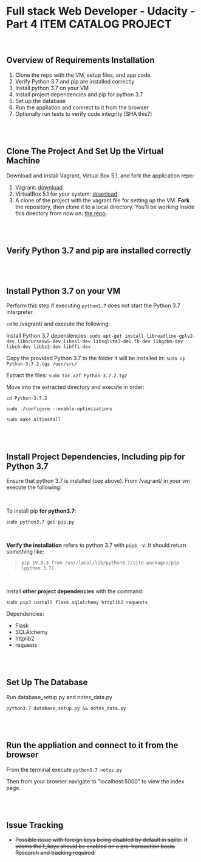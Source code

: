 # Full stack Web Developer - Udacity - Part 4 ITEM CATALOG PROJECT

<br>


## Overview of Requirements Installation
1. Clone the repo with the VM, setup files, and app code.
1. Verify Python 3.7 and pip are installed correctly
1. Install python 3.7 on your VM
1. Install project dependencies and pip for python 3.7
1. Set up the database
1. Run the appliation and connect to it from the browser
1. Optionally run tests to verify code integrity [SHA this?]

<br><br>


## Clone The Project And Set Up the Virtual Machine
Download and install Vagrant, Virtual Box 5.1, and fork the application repo:

1. Vagrant: [download](https://www.vagrantup.com/downloads.html)
2. VirtualBox 5.1 for your system: [download](https://www.virtualbox.org/wiki/Download_Old_Builds_5_1)
3. A clone of the project with the vagrant file for setting up the VM. **Fork** the repository, then clone it to a local directory. You'll be working inside this directory from now on: [the repo](https://github.com/udacity/fullstack-nanodegree-vm).

<br><br>


## Verify Python 3.7 and pip are installed correctly

<br><br>


## Install Python 3.7 on your VM
Perform this step if executing `python3.7` does not start the Python 3.7 interpreter.

`cd` to /vagrant/ and execute the following:

Install Python 3.7 dependencies:
`sudo apt-get install libreadline-gplv2-dev libncursesw5-dev libssl-dev libsqlite3-dev tk-dev libgdbm-dev libc6-dev libbz2-dev libffi-dev`

Copy the provided Python 3.7 to the folder it will be installed in:
`sudo cp Python-3.7.2.tgz /usr/src/`

Extract the files:
`sudo tar xzf Python-3.7.2.tgz`

Move into the extracted directory and execute in order:

`cd Python-3.7.2`

`sudo ./configure --enable-optimizations`

`sudo make altinstall`

<br><br>


## Install Project Dependencies, Including pip for Python 3.7
Ensure that python 3.7 is installed (see above). From /vagrant/ in your vm execute the following:

<br>

To install pip **for python3.7**:

`sudo python3.7 get-pip.py`

<br>

**Verify the installation** refers to python 3.7 with `pip3 -V`. It should return something like:
>`pip 19.0.3 from /usr/local/lib/python3.7/site-packages/pip (python 3.7)`

<br>


Install **other project dependencies** with the command:

`sudo pip3 install flask sqlalchemy httplib2 requests`

Dependencies:
* Flask
* SQLAlchemy
* httplib2
* requests

<br><br>


## Set Up The Database
Run database_setup.py and notes_data.py

`python3.7 database_setup.py && notes_data.py`

<br><br>


## Run the appliation and connect to it from the browser
From the terminal execute `python3.7 notes.py`

Then from your browser navigate to "localhost:5000" to view the index page.

<br><br>


## Issue Tracking
* ~~Possible issue with foreign keys being disabled by default in sqlite.~~
~~It seems the f_keys should be enabled on a pre-transaction basis.~~
~~Research and tracking required.~~

<br><br><br><br><br><br>